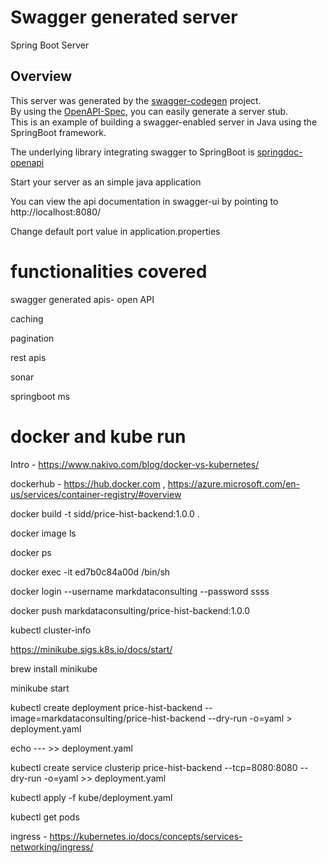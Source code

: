# Swagger generated server

Spring Boot Server 


## Overview  
This server was generated by the [swagger-codegen](https://github.com/swagger-api/swagger-codegen) project.  
By using the [OpenAPI-Spec](https://github.com/swagger-api/swagger-core), you can easily generate a server stub.  
This is an example of building a swagger-enabled server in Java using the SpringBoot framework.

The underlying library integrating swagger to SpringBoot is [springdoc-openapi](https://github.com/springdoc/springdoc-openapi)

Start your server as an simple java application  

You can view the api documentation in swagger-ui by pointing to  
http://localhost:8080/  

Change default port value in application.properties

# functionalities covered

swagger generated apis- open API

caching

pagination

rest apis

sonar

springboot ms

# docker and kube run
Intro - https://www.nakivo.com/blog/docker-vs-kubernetes/ 

dockerhub - https://hub.docker.com , https://azure.microsoft.com/en-us/services/container-registry/#overview

docker build -t sidd/price-hist-backend:1.0.0 .

docker image ls

docker ps  

docker exec -it ed7b0c84a00d /bin/sh

docker login --username markdataconsulting --password ssss

docker push markdataconsulting/price-hist-backend:1.0.0 

kubectl cluster-info

https://minikube.sigs.k8s.io/docs/start/

brew install minikube

minikube start

kubectl create deployment price-hist-backend --image=markdataconsulting/price-hist-backend --dry-run -o=yaml > deployment.yaml 

echo --- >> deployment.yaml  

kubectl create service clusterip price-hist-backend --tcp=8080:8080 --dry-run -o=yaml >> deployment.yaml 

kubectl apply -f kube/deployment.yaml

kubectl get pods

ingress - https://kubernetes.io/docs/concepts/services-networking/ingress/
